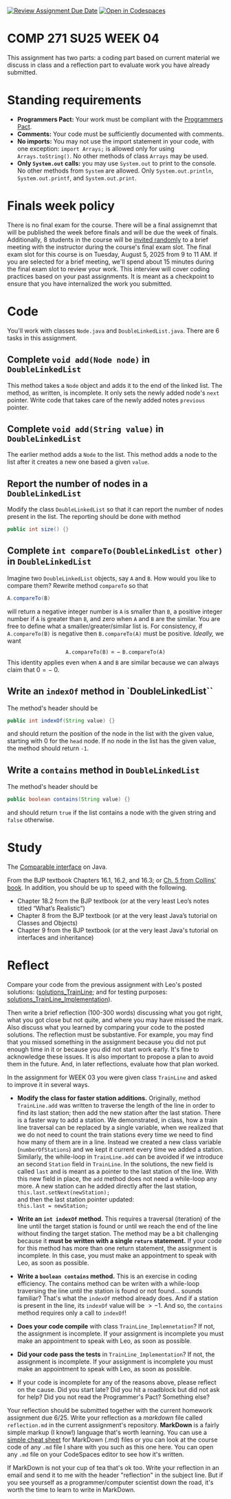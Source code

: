 [![Review Assignment Due Date](https://classroom.github.com/assets/deadline-readme-button-22041afd0340ce965d47ae6ef1cefeee28c7c493a6346c4f15d667ab976d596c.svg)](https://classroom.github.com/a/XDfMePW4)
[![Open in Codespaces](https://classroom.github.com/assets/launch-codespace-2972f46106e565e64193e422d61a12cf1da4916b45550586e14ef0a7c637dd04.svg)](https://classroom.github.com/open-in-codespaces?assignment_repo_id=19834323)
# COMP 271 SU25 WEEK 04

This assignment has two parts: a coding part based on current material we discuss in class and a reflection part to evaluate work you have already submitted.


# Standing requirements

* **Programmers Pact:** Your work must be compliant with the [Programmers Pact](./ProgrammerPact.pdf). 
* **Comments:** Your code must be sufficiently documented with comments.
* **No imports:** You may not use the import statement in your code, with one exception: `import Arrays;` is allowed only for using `Arrays.toString()`. No other methods of class `Arrays` may be used.
* **Only `System.out` calls:** you may use `System.out` to print to the console. No other methods from `System` are allowed. Only `System.out.println`, `System.out.printf`, and `System.out.print`. 

# Finals week policy

There is no final exam for the course. There will be a final assignemnt that will be published the week before finals and will be due the week of finals. Additionally, 8 students in the course will be [invited randomly](https://github.com/lgreco/random-selection-final-oral) to a brief meeting with the instructor during the course's final exam slot. The final exam slot for this course is on Tuesday, August 5, 2025 from 9 to 11 AM. If you are selected for a brief meeting, we'll spend about 15 minutes during the final exam slot to review your work. This interview will cover coding practices based on your past assignments. It is meant as a checkpoint to ensure that you have internalized the work you submitted.

# Code

You'll work with classes `Node.java` and `DoubleLinkedList.java`. There are 6 tasks in this assignment.

## Complete `void add(Node node)` in `DoubleLinkedList`

This method takes a `Node` object and adds it to the end of the linked list. The method, as written, is incomplete. It only sets the newly added node's `next` pointer. Write code that takes care of the newly added notes `previous` pointer.

## Complete `void add(String value)` in `DoubleLinkedList`

The earlier method adds a `Node` to the list. This method adds a node to the list after it creates a new one based a given `value`.

## Report the number of nodes in a `DoubleLinkedList`
Modify the class `DoubleLinkedList` so that it can report the number of nodes present in the list. The reporting should be done with method
```java
public int size() {}
```

## Complete `int compareTo(DoubleLinkedList other)` in `DoubleLinkedList`

Imagine two `DoubleLinkedList` objects, say `A` and `B`. How would you like to compare them? Rewrite method `compareTo` so that
```java
A.compareTo(B)
```
will return a negative integer number is `A` is smaller than `B`, a positive integer number if `A` is greater than `B`, and zero when `A` and `B` are the similar. You are free to define what a smaller/greater/similar list is. For consistency, if `A.compareTo(B)` is negative then `B.compareTo(A)` must be positive. *Ideally,* we want
$$
\texttt{A.compareTo(B)} = -\ \texttt{B.compareTo(A)}
$$
This identity applies even when `A` and `B` are similar because we can always claim that $0=-\ 0$.

## Write an `indexOf` method in `DoubleLinkedList``
The method's header should be 
```java
public int indexOf(String value) {}
```
and should return the position of the node in the list with the given value, starting with 0 for the `head` node. If no node in the list has the given value, the method should return `-1`. 

## Write a `contains` method in `DoubleLinkedList`
The method's header should be 
```java
public boolean contains(String value) {}
```
and should return `true` if the list contains a node with the given string and `false` otherwise.

# Study

The [Comparable interface](https://docs.oracle.com/en/java/javase/20/docs/api/java.base/java/lang/Comparable.html) on Java.

From the BJP textbook Chapters 16.1, 16.2, and 16.3; or [Ch. 5 from Collins’ book](https://learning.oreilly.com/library/view/data-structures-and/9780470482674/14-chapter07.html). In addition, you should be up to speed with the following.

* Chapter 18.2 from the BJP textbook (or at the very least Leo’s notes titled “What’s Realistic”)
* Chapter 8 from the BJP textbook (or at the very least Java’s tutorial on Classes and Objects)
* Chapter 9 from the BJP textbook (or at the very least Java's tutorial on interfaces and inheritance)

# Reflect

Compare your code from the previous assignment with Leo's posted solutions: ([solutions_TrainLine](https://github.com/lgreco/comp-271-su25-week03/blob/main/solution_TrainLine.java); and for testing purposes: [solutions_TrainLine_Implementation](https://github.com/lgreco/comp-271-su25-week03/blob/main/solution_TrainLine_Implementation.java)). 

Then write a brief reflection (100-300 words) discussing what you got right, what you got close but not quite, and where you may have missed the mark. Also discuss what you learned by comparing your code to the posted solutions. The reflection must be substantive. For example, you may find that you missed something in the assignment because you did not put enough time in it or because you did not start work early. It's fine to acknowledge these issues. It is also important to propose a plan to avoid them in the future. And, in later reflections, evaluate how that plan worked.

In the assignment for WEEK 03 you were given class `TrainLine` and asked to improve it in several ways.

* **Modify the class for faster station additions.** Originally, method `TrainLine.add` was written to traverse the length of the line in order to find its last station; then add the new station after the last station. There is a faster way to add a station. We demonstrated, in class, how a train line traversal can be replaced by a single variable, when we realized that we do not need to count the train stations every time we need to find how many of them are in a line. Instead we created a new class variable (`numberOfStations`) and we kept it current every time we added a station. Similarly, the while-loop in `TrainLine.add` can be avoided if we introduce an second `Station` field in `TrainLine`. In the solutions, the new field is called `last` and is meant as a pointer to the last station of the line. With this new field in place, the `add` method does not need a while-loop any more. A new station can he added directly after the last station,<br/>
`this.last.setNext(newStation);`<br/>
and then the last station pointer updated:<br/>
`this.last = newStation;`

* **Write an `int indexOf` method.** This requires a traversal (iteration) of the line until the target station is found or until we reach the end of the line without finding the target station. The method may be a bit challenging because it **must be written with a single `return` statement.** If your code for this method has more than one return statement, the assignment is incomplete. In this case, you must make an appointment to speak with Leo, as soon as possible.

* **Write a `boolean contains` method.** This is an exercise in coding efficiency. The contains method can be writen with a while-loop traversing the line until the station is found or not found... sounds familiar? That's what the `indexOf` method already does. And if a station is present in the line, its `indexOf` value will be $>-1$. And so, the `contains` method requires only a call to `indexOf`!

* **Does your code compile** with class `TrainLine_Implemnetation`? If not, the assignment is incomplete. If your assignment is incomplete you must make an appointment to speak with Leo, as soon as possible.

* **Did your code pass the tests** in `TrainLine_Implementation`? If not, the assignment is incomplete. If your assignment is incomplete you must make an appointment to speak with Leo, as soon as possible.

* If your code is incomplete for any of the reasons above, please reflect on the cause. Did you start late? Did you hit a roadblock but did not ask for help? Did you not read the Programmer's Pact? Something else?


Your reflection should be submitted together with the current homework assignment due 6/25. Write your reflection as a *markdown* file called `reflection.md` in the current assignment's repository. **MarkDown** is a fairly simple markup (I know!) language that's worth learning. You can use a [simple cheat sheet](https://www.markdownguide.org/basic-syntax/) for MarkDown (.md) files or you can look at the course code of any `.md` file I share with you such as this one here. You can open any `.md` file on your CodeSpaces editor to see how it's written. 

If MarkDown is not your cup of tea that's ok too. Write your reflection in an email and send it to me with the header "reflection" in the subject line. But if you see yourself as a programmer/computer scientist down the road, it's worth the time to learn to write in MarkDown.
